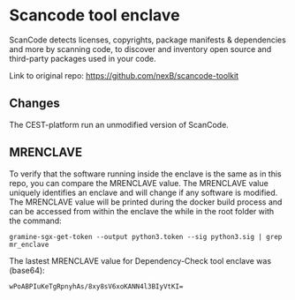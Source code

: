 # Scancode tool enclave
ScanCode detects licenses, copyrights, package manifests & dependencies and more by scanning code, to discover and inventory open source and third-party packages used in your code.

Link to original repo: https://github.com/nexB/scancode-toolkit

## Changes
The CEST-platform run an unmodified version of ScanCode.

## MRENCLAVE
To verify that the software running inside the enclave is the same as in this repo, you can compare the MRENCLAVE value. The MRENCLAVE value uniquely identifies an enclave and will change if any software is modified. The MRENCLAVE value will be printed during the docker build process and can be accessed from within the enclave the while in the root folder with the command:
```console
gramine-sgx-get-token --output python3.token --sig python3.sig | grep mr_enclave
```
The lastest MRENCLAVE value for Dependency-Check tool enclave was (base64): 
```
wPoABPIuKeTgRpnyhAs/8xy8sV6xoKANN4l3BIyVtKI=
```
